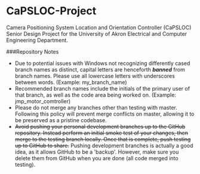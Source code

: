CaPSLOC-Project
===============

Camera Positioning System Location and Orientation Controller (CaPSLOC) Senior Design Project for the University of Akron Electrical and Computer Engineering Department.

###Repository Notes

+ Due to potential issues with Windows not recognizing differently cased branch names as distinct, capital letters are henceforth ***banned*** from branch names. Please use all lowercase letters with underscores between words. (Example: my_branch_name)
+ Recommended branch names include the initials of the primary user of that branch, as well as the code area being worked on. (Example: jmp_motor_comtroller)
+ Please do not merge any branches other than testing with master. Following this policy will prevent merge conflicts on master, allowing it to be preserved as a pristine codebase.
+ ~~Avoid pushing your personal development branches up to the GitHub repository. Instead perform an initial smoke test of your changes, then merge to the testing branch locally. Once that is complete, push testing up to GitHub to share.~~ Pushing development branches is actually a good idea, as it allows GitHub to be a 'backup'. However, make sure you delete them from GitHub when you are done (all code merged into testing).
